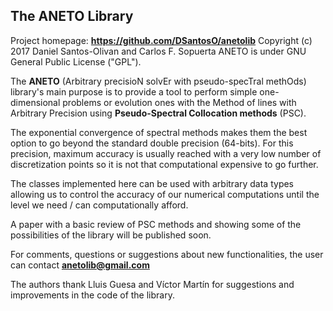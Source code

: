 ## The ANETO Library

Project homepage: **https://github.com/DSantosO/anetolib**
Copyright (c) 2017 Daniel Santos-Olivan and Carlos F. Sopuerta
ANETO is under GNU General Public License ("GPL").

The **ANETO** (Arbitrary precisioN solvEr with pseudo-specTral methOds) library's
main purpose is to provide a tool to perform simple one-dimensional problems
or evolution ones with the Method of lines with Arbitrary Precision using
**Pseudo-Spectral Collocation methods** (PSC).

The exponential convergence of spectral methods makes them the best option to go beyond
the standard double precision (64-bits).
For this precision, maximum accuracy is usually reached with a very low number of
discretization points so it is not that computational expensive to go further.

The classes implemented here can be used with arbitrary data types allowing us to
control the accuracy of our numerical computations until the level we need / can
computationally afford.

A paper with a basic review of PSC methods and showing some of the possibilities
of the library will be published soon.

For comments, questions or suggestions about new functionalities, the user can
contact **anetolib@gmail.com**

The authors thank Lluis Guesa and Víctor Martín for suggestions and
improvements in the code of the library.


